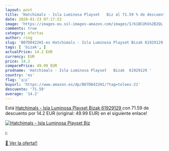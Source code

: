 ```yaml
---
layout: post
title: 'Hatchimals - Isla Luminosa Playset   Biz al 71.59 % de descuento'
date: 2020-01-23 07:17:53
image: 'https://images-eu.ssl-images-amazon.com/images/I/61BCUhG%2B2QL._SL200_.jpg'
comments: true
category: ofertas
author: ring
slug: 'B07D8422H1-es Hatchimals - Isla Luminosa Playset Bizak 61929129'
tags: [ 'bizak', ]
actualPrice: 14.2 EUR
currency: EUR
price: 14.2
comparePrice: 49.99 EUR
prodname: 'Hatchimals - Isla Luminosa Playset   Bizak  61929129 '
country: 'es'
flag: '🇪🇸'
buyurl: 'https://www.amazon.es/dp/B07D8422H1/?tag=tolees-21'
descuento: '71.59'
average: '14.2'
---
```


Está [Hatchimals - Isla Luminosa Playset   Bizak  61929129 ](https://www.amazon.es/dp/B07D8422H1/?tag=tolees-21) con 71.59 de descuento por 14.2 EUR (original: 49.99 EUR) en el siguiente enlace!

[![Hatchimals - Isla Luminosa Playset   Biz](https://images-eu.ssl-images-amazon.com/images/I/61BCUhG%2B2QL._SL200_.jpg)](https://www.amazon.es/dp/B07D8422H1/?tag=tolees-21)

ℹ️:


[🛒 Ver la oferta!!](https://www.amazon.es/dp/B07D8422H1/?tag=tolees-21)
